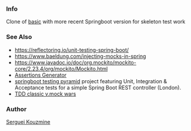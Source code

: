### Info

Clone of [basic](https://github.com/sergueik/springboot_study/tree/master/basic) with more recent Springboot version for skeleton test work

### See Also

  * https://reflectoring.io/unit-testing-spring-boot/
  * https://www.baeldung.com/injecting-mocks-in-spring
  * https://www.javadoc.io/doc/org.mockito/mockito-core/2.23.4/org/mockito/Mockito.html
  * [Assertions Generator](http://joel-costigliola.github.io/assertj/assertj-assertions-generator.html)
  * [springboot testing pyramid](https://github.com/kriscfoster/spring-boot-testing-pyramid) project featuring Unit, Integration & Acceptance tests for a simple Spring Boot REST controller (London).
  * [TDD classic v.mock wars](https://medium.com/@adrianbooth/test-driven-development-wars-detroit-vs-london-classicist-vs-mockist-9956c78ae95f)
### Author
[Serguei Kouzmine](kouzmine_serguei@yahoo.com)
